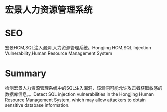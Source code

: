 # 宏景人力资源管理系统
# SEO
宏景HCM,SQL注入漏洞,人力资源管理系统。Hongjing HCM,SQL Injection Vulnerability,Human Resource Management System
# Summary
检测宏景人力资源管理系统中的SQL注入漏洞，该漏洞可能允许攻击者获取敏感的数据库信息。。Detect SQL injection vulnerabilities in the Hongjing Human Resource Management System, which may allow attackers to obtain sensitive database information.
